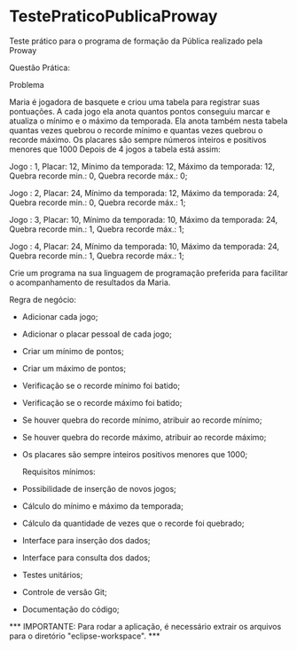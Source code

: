   # TestePraticoPublicaProway
Teste prático para o programa de formação da Pública realizado pela Proway

  Questão Prática:

  Problema

Maria é jogadora de basquete e criou uma tabela para registrar suas pontuações. A cada jogo ela anota quantos pontos conseguiu marcar e atualiza o mínimo e o máximo da temporada. Ela anota também nesta tabela quantas vezes quebrou o recorde mínimo e quantas vezes quebrou o recorde máximo. Os placares são sempre números inteiros e positivos menores que 1000 Depois de 4 jogos a tabela está assim:

Jogo : 1, Placar: 12, Mínimo da temporada: 12, Máximo da temporada: 12, Quebra recorde min.: 0, Quebra recorde máx.: 0;

Jogo : 2, Placar: 24, Mínimo da temporada: 12, Máximo da temporada: 24, Quebra recorde min.: 0, Quebra recorde máx.: 1;

Jogo : 3, Placar: 10, Mínimo da temporada: 10, Máximo da temporada: 24, Quebra recorde min.: 1, Quebra recorde máx.: 1;

Jogo : 4, Placar: 24, Mínimo da temporada: 10, Máximo da temporada: 24, Quebra recorde min.: 1, Quebra recorde máx.: 1;
 
 Crie um programa na sua linguagem de programação preferida para facilitar o acompanhamento de resultados da Maria. 
  
  Regra de negócio:
- Adicionar cada jogo;
- Adicionar o placar pessoal de cada jogo;
- Criar um mínimo de pontos;
- Criar um máximo de pontos;
- Verificação se o recorde mínimo foi batido;
- Verificação se o recorde máximo foi batido;
- Se houver quebra do recorde mínimo, atribuir ao recorde mínimo;
- Se houver quebra do recorde máximo, atribuir ao recorde máximo;
- Os placares são sempre inteiros positivos menores que 1000;

  Requisitos mínimos:
- Possibilidade de inserção de novos jogos;
- Cálculo do mínimo e máximo da temporada;
- Cálculo da quantidade de vezes que o recorde foi quebrado;
- Interface para inserção dos dados;
- Interface para consulta dos dados;
- Testes unitários;
- Controle de versão Git;
- Documentação do código;


*** IMPORTANTE: Para rodar a aplicação, é necessário extrair os arquivos para o diretório "eclipse-workspace". ***
